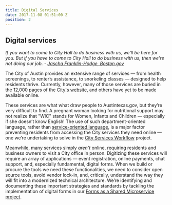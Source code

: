 ```yaml
---
title: Digital Services
date: 2017-11-08 01:51:00 Z
position: 2
---
```


## Digital services 

*If you want to come to City Hall to do business with us, we'll be here for you. But if you have to come to City Hall to do business with us, then we're not doing our job. 
	- [Jascha Franklin-Hodge, Boston.gov](https://github.com/CityOfBoston/Forms/)*

The City of Austin provides an extensive range of services — from health screenings, to renter’s assistance, to snorkeling classes —  designed to help residents thrive. Currently, however, many of those services are buried in the 12,000 pages of the [City's website](http://austintexas.gov/),  and others have yet to be made available online. 

These services are what what draw people to Austintexas.gov, but they’re very difficult to find. A pregnant woman looking for nutritional support may not realize that "WIC" stands for Women, Infants and Children — especially if she doesn’t know English! The use of such department-oriented language, rather than [service-oriented language](https://medium.com/civiqueso/transitioning-to-service-oriented-language-bd5533cb0404), is a major factor preventing residents from accessing the City services they need online — one we’re undertaking to solve in the [City Services Workflow](/projects/austin-digital-services-discovery/city-services-workflow/discovery/) project.

Meanwhile, many services simply *aren’t* online, requiring residents and business owners to visit a City office in person. Digitizing these services will require an array of applications — event registration, online payments, chat support, and, especially fundamental, digital forms. When we build or procure the tools we need these functionalities, we need to consider open source tools, avoid vendor lock-in, and, critically, understand the way they will fit into a modernized technical architecture. We’re identifying and documenting these important strategies and standards by tackling the implementation of digital forms in our [Forms as a Shared Microservice project](/projects/austin-digital-services-discovery/shared-microservice/).
